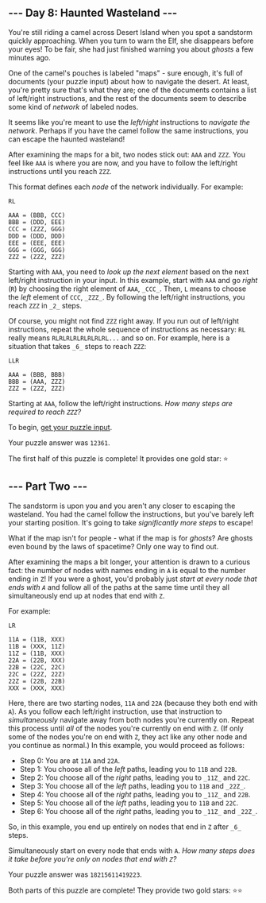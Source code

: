 ## \--- Day 8: Haunted Wasteland ---

You're still riding a camel across Desert Island when you spot a sandstorm quickly approaching. When you turn to warn the Elf, she disappears before your eyes! To be fair, she had just finished warning you about _ghosts_ a few minutes ago.

One of the camel's pouches is labeled "maps" - sure enough, it's full of documents (your puzzle input) about how to navigate the desert. At least, you're pretty sure that's what they are; one of the documents contains a list of left/right instructions, and the rest of the documents seem to describe some kind of _network_ of labeled nodes.

It seems like you're meant to use the _left/right_ instructions to _navigate the network_. Perhaps if you have the camel follow the same instructions, you can escape the haunted wasteland!

After examining the maps for a bit, two nodes stick out: `AAA` and `ZZZ`. You feel like `AAA` is where you are now, and you have to follow the left/right instructions until you reach `ZZZ`.

This format defines each _node_ of the network individually. For example:

```
RL

AAA = (BBB, CCC)
BBB = (DDD, EEE)
CCC = (ZZZ, GGG)
DDD = (DDD, DDD)
EEE = (EEE, EEE)
GGG = (GGG, GGG)
ZZZ = (ZZZ, ZZZ)
```

Starting with `AAA`, you need to _look up the next element_ based on the next left/right instruction in your input. In this example, start with `AAA` and go _right_ (`R`) by choosing the right element of `AAA`, `_CCC_`. Then, `L` means to choose the _left_ element of `CCC`, `_ZZZ_`. By following the left/right instructions, you reach `ZZZ` in `_2_` steps.

Of course, you might not find `ZZZ` right away. If you run out of left/right instructions, repeat the whole sequence of instructions as necessary: `RL` really means `RLRLRLRLRLRLRLRL...` and so on. For example, here is a situation that takes `_6_` steps to reach `ZZZ`:

```
LLR

AAA = (BBB, BBB)
BBB = (AAA, ZZZ)
ZZZ = (ZZZ, ZZZ)
```

Starting at `AAA`, follow the left/right instructions. _How many steps are required to reach `ZZZ`?_

To begin, [get your puzzle input](https://adventofcode.com/2023/day/8/input).

Your puzzle answer was `12361`.

The first half of this puzzle is complete! It provides one gold star: ⭐

## \--- Part Two ---

The sandstorm is upon you and you aren't any closer to escaping the wasteland. You had the camel follow the instructions, but you've barely left your starting position. It's going to take _significantly more steps_ to escape!

What if the map isn't for people - what if the map is for _ghosts_? Are ghosts even bound by the laws of spacetime? Only one way to find out.

After examining the maps a bit longer, your attention is drawn to a curious fact: the number of nodes with names ending in `A` is equal to the number ending in `Z`! If you were a ghost, you'd probably just _start at every node that ends with `A`_ and follow all of the paths at the same time until they all simultaneously end up at nodes that end with `Z`.

For example:

```
LR

11A = (11B, XXX)
11B = (XXX, 11Z)
11Z = (11B, XXX)
22A = (22B, XXX)
22B = (22C, 22C)
22C = (22Z, 22Z)
22Z = (22B, 22B)
XXX = (XXX, XXX)
```

Here, there are two starting nodes, `11A` and `22A` (because they both end with `A`). As you follow each left/right instruction, use that instruction to _simultaneously_ navigate away from both nodes you're currently on. Repeat this process until _all_ of the nodes you're currently on end with `Z`. (If only some of the nodes you're on end with `Z`, they act like any other node and you continue as normal.) In this example, you would proceed as follows:

- Step 0: You are at `11A` and `22A`.
- Step 1: You choose all of the _left_ paths, leading you to `11B` and `22B`.
- Step 2: You choose all of the _right_ paths, leading you to `_11Z_` and `22C`.
- Step 3: You choose all of the _left_ paths, leading you to `11B` and `_22Z_`.
- Step 4: You choose all of the _right_ paths, leading you to `_11Z_` and `22B`.
- Step 5: You choose all of the _left_ paths, leading you to `11B` and `22C`.
- Step 6: You choose all of the _right_ paths, leading you to `_11Z_` and `_22Z_`.

So, in this example, you end up entirely on nodes that end in `Z` after `_6_` steps.

Simultaneously start on every node that ends with `A`. _How many steps does it take before you're only on nodes that end with `Z`?_


Your puzzle answer was `18215611419223`.

Both parts of this puzzle are complete! They provide two gold stars: ⭐⭐
